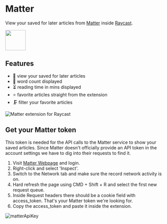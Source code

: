 # Matter

View your saved for later articles from [Matter](https://web.getmatter.com/) inside [Raycast](https://www.raycast.com/).

<a href="https://www.raycast.com/zan/matter"><img src="https://www.raycast.com/zan/matter/install_button@2x.png" height="64" alt="" style="height: 64px;"></a>

## Features

- 📰 view your saved for later articles
- 🔢 word count displayed
- ⏳ reading time in mins displayed
- ⭐️ favorite articles straight from the extension
- 🗜️ filter your favorite articles

![Matter extension for Raycast](https://user-images.githubusercontent.com/57217296/209464852-a681e81b-8b41-4fbb-a8fe-84eb19617a28.png)

## Get your Matter token

This token is needed for the API calls to the Matter service to show your saved articles. Since Matter doesn't officially provide an API token in the account settings we have to dig into their requests to find it.

1. Visit [Matter Webpage](https://web.getmatter.com) and login.
2. Right-click and select 'Inspect'.
3. Switch to the Network tab and make sure the record network activity is on.
4. Hard refresh the page using CMD + Shift + R and select the first new request queue.
5. Inside Request headers there should be a cookie field with access_token. That's your Matter token we're looking for.
6. Copy the access_token and paste it inside the extension.

![matterApiKey](https://user-images.githubusercontent.com/57217296/209464971-31fc0e8f-7637-4110-bb81-6515e180cf41.png)

